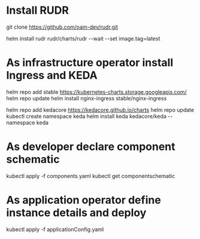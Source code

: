 # Install RUDR
git clone https://github.com/oam-dev/rudr.git

helm install rudr rudr/charts/rudr --wait --set image.tag=latest

# As infrastructure operator install Ingress and KEDA
helm repo add stable https://kubernetes-charts.storage.googleapis.com/
helm repo update
helm install nginx-ingress stable/nginx-ingress

helm repo add kedacore https://kedacore.github.io/charts
helm repo update
kubectl create namespace keda
helm install keda kedacore/keda --namespace keda 

# As developer declare component schematic
kubectl apply -f components.yaml
kubectl get componentschematic

# As application operator define instance details and deploy
kubectl apply -f applicationConfig.yaml